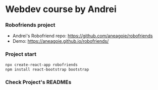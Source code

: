 # Webdev course by Andrei

### Robofriends project
* Andrei's Robofriend repo: https://github.com/aneagoie/robofriends
* Demo: https://aneagoie.github.io/robofriends/

### Project start
```sh
npx create-react-app robofriends
npm install react-bootstrap bootstrap
```

### Check Project's READMEs